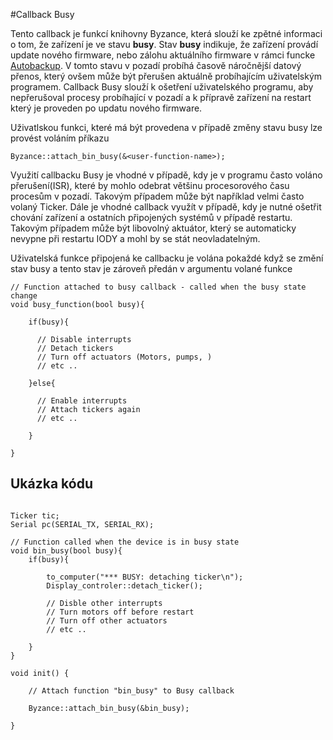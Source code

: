 #Callback Busy

Tento callback je funkcí knihovny Byzance, která slouží ke zpětné informaci o tom, že zařízení je ve stavu **busy**. Stav **busy** indikuje, že zařízení provádí update nového firmware, nebo zálohu aktuálního firmware v rámci funcke [Autobackup](/articles/hardware/ioda/navody/autobackup.md). V tomto stavu v pozadí probíhá časově náročnější datový přenos, který ovšem může být přerušen aktuálně probíhajícím uživatelským programem. Callback Busy slouží k ošetření uživatelského programu, aby nepřerušoval procesy probíhající v pozadí a k přípravě zařízení na restart který je proveden po updatu nového firmware. 

Uživatlskou funkci, které má být provedena v případě změny stavu busy lze provést voláním příkazu


```
Byzance::attach_bin_busy(&<user-function-name>);
```

Využití callbacku Busy je vhodné v případě, kdy je v programu často voláno přerušení(ISR), které by mohlo odebrat většinu 
procesorového času procesům v pozadí. Takovým případem může být například velmi často volaný Ticker. Dále je vhodné callback využít v případě, kdy je nutné ošetřit chování zařízení a ostatních připojených systémů v případě restartu. Takovým případem může být libovolný aktuátor, který se automaticky nevypne při restartu IODY a mohl by se stát neovladatelným.

Uživatelská funkce připojená ke callbacku je volána pokaždé když se změní stav busy a tento stav je zároveň předán v argumentu volané funkce 


```
// Function attached to busy callback - called when the busy state change
void busy_function(bool busy){

    if(busy){
    
      // Disable interrupts  
      // Detach tickers 
      // Turn off actuators (Motors, pumps, )
      // etc ..  
      
    }else{
    
      // Enable interrupts
      // Attach tickers again 
      // etc ..     
    
    }

}

```



## Ukázka kódu

```

Ticker tic;
Serial pc(SERIAL_TX, SERIAL_RX);

// Function called when the device is in busy state 
void bin_busy(bool busy){
    if(busy){
    
        to_computer("*** BUSY: detaching ticker\n");
        Display_controler::detach_ticker();
        
        // Disble other interrupts 
        // Turn motors off before restart 
        // Turn off other actuators 
        // etc .. 
    
    }
}

void init() {

    // Attach function "bin_busy" to Busy callback
    
    Byzance::attach_bin_busy(&bin_busy);    

}

```


